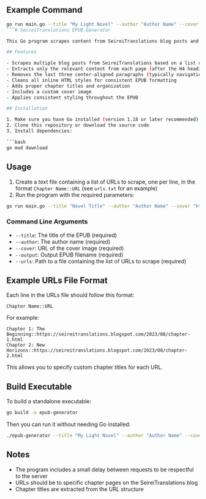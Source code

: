 ## Example Command

```bash
go run main.go --title "My Light Novel" --author "Author Name" --cover "https://example.com/cover.jpg" --output "mynovel.epub" --urls "urls.txt"
```# SeireiTranslations EPUB Generator

This Go program scrapes content from SeireiTranslations blog posts and packages them into an EPUB file for easier reading. It extracts content after the H4 heading, removes the last three center-aligned paragraphs, and cleans up inline HTML styles for better EPUB formatting.

## Features

- Scrapes multiple blog posts from SeireiTranslations based on a list of URLs
- Extracts only the relevant content from each page (after the H4 heading)
- Removes the last three center-aligned paragraphs (typically navigation/credits)
- Cleans all inline HTML styles for consistent EPUB formatting
- Adds proper chapter titles and organization
- Includes a custom cover image
- Applies consistent styling throughout the EPUB

## Installation

1. Make sure you have Go installed (version 1.18 or later recommended)
2. Clone this repository or download the source code
3. Install dependencies:

```bash
go mod download
```

## Usage

1. Create a text file containing a list of URLs to scrape, one per line, in the format `Chapter Name::URL` (see `urls.txt` for an example)
2. Run the program with the required parameters:

```bash
go run main.go --title "Novel Title" --author "Author Name" --cover "https://example.com/cover.jpg" --output "output.epub" --urls "urls.txt"
```

### Command Line Arguments

- `--title`: The title of the EPUB (required)
- `--author`: The author name (required)
- `--cover`: URL of the cover image (required)
- `--output`: Output EPUB filename (required)
- `--urls`: Path to a file containing the list of URLs to scrape (required)

## Example URLs File Format

Each line in the URLs file should follow this format:
```
Chapter Name::URL
```

For example:
```
Chapter 1: The Beginning::https://seireitranslations.blogspot.com/2023/08/chapter-1.html
Chapter 2: New Horizons::https://seireitranslations.blogspot.com/2023/08/chapter-2.html
```

This allows you to specify custom chapter titles for each URL.

## Build Executable

To build a standalone executable:

```bash
go build -o epub-generator
```

Then you can run it without needing Go installed:

```bash
./epub-generator --title "My Light Novel" --author "Author Name" --cover "https://example.com/cover.jpg" --output "mynovel.epub" --urls "urls.txt"
```

## Notes

- The program includes a small delay between requests to be respectful to the server
- URLs should be to specific chapter pages on the SeireiTranslations blog
- Chapter titles are extracted from the URL structure
